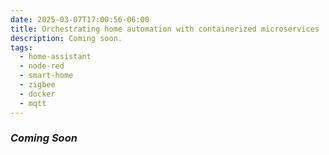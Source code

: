 ```yaml
---
date: 2025-03-07T17:00:56-06:00
title: Orchestrating home automation with containerized microservices
description: Coming soon.
tags:
  - home-assistant
  - node-red
  - smart-home
  - zigbee
  - docker
  - mqtt
---
```

### *Coming Soon*
